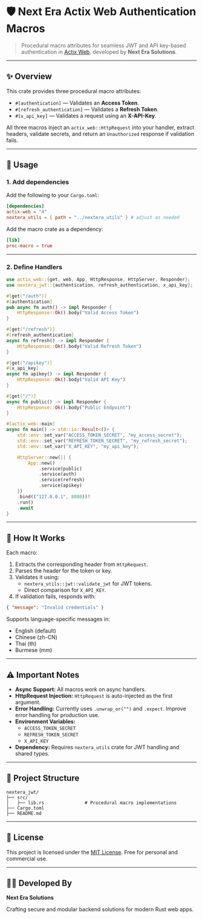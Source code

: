 # 🛡️ Next Era Actix Web Authentication Macros

> Procedural macro attributes for seamless JWT and API key-based authentication in [Actix Web](https://actix.rs/), developed by **Next Era Solutions**.

---

## ✨ Overview

This crate provides three procedural macro attributes:

- `#[authentication]` — Validates an **Access Token**.
- `#[refresh_authentication]` — Validates a **Refresh Token**.
- `#[x_api_key]` — Validates a request using an **X-API-Key**.

All three macros inject an `actix_web::HttpRequest` into your handler, extract headers, validate secrets, and return an `Unauthorized` response if validation fails.

---

## 🚀 Usage

### 1. Add dependencies

Add the following to your `Cargo.toml`:

```toml
[dependencies]
actix-web = "4"
nextera_utils = { path = "../nextera_utils" } # adjust as needed
```

Add the macro crate as a dependency:

```toml
[lib]
proc-macro = true
```

---

### 2. Define Handlers

```rust
use actix_web::{get, web, App, HttpResponse, HttpServer, Responder};
use nextera_jwt::{authentication, refresh_authentication, x_api_key};

#[get("/auth")]
#[authentication]
pub async fn auth() -> impl Responder {
    HttpResponse::Ok().body("Valid Access Token")
}

#[get("/refresh")]
#[refresh_authentication]
async fn refresh() -> impl Responder {
    HttpResponse::Ok().body("Valid Refresh Token")
}

#[get("/apikey")]
#[x_api_key]
async fn apikey() -> impl Responder {
    HttpResponse::Ok().body("Valid API Key")
}

#[get("/")]
async fn public() -> impl Responder {
    HttpResponse::Ok().body("Public Endpoint")
}

#[actix_web::main]
async fn main() -> std::io::Result<()> {
    std::env::set_var("ACCESS_TOKEN_SECRET", "my_access_secret");
    std::env::set_var("REFRESH_TOKEN_SECRET", "my_refresh_secret");
    std::env::set_var("X_API_KEY", "my_api_key");

    HttpServer::new(|| {
        App::new()
            .service(public)
            .service(auth)
            .service(refresh)
            .service(apikey)
    })
    .bind(("127.0.0.1", 8080))?
    .run()
    .await
}
```

---

## 🧠 How It Works

Each macro:

1. Extracts the corresponding header from `HttpRequest`.
2. Parses the header for the token or key.
3. Validates it using:
    - `nextera_utils::jwt::validate_jwt` for JWT tokens.
    - Direct comparison for `X_API_KEY`.
4. If validation fails, responds with:

```json
{ "message": "Invalid credentials" }
```

Supports language-specific messages in:
- English (default)
- Chinese (zh-CN)
- Thai (th)
- Burmese (mm)

---

## ⚠️ Important Notes

- **Async Support:** All macros work on async handlers.
- **HttpRequest Injection:** `HttpRequest` is auto-injected as the first argument.
- **Error Handling:** Currently uses `.unwrap_or("")` and `.expect`. Improve error handling for production use.
- **Environment Variables:**
    - `ACCESS_TOKEN_SECRET`
    - `REFRESH_TOKEN_SECRET`
    - `X_API_KEY`
- **Dependency:** Requires `nextera_utils` crate for JWT handling and shared types.

---

## 📂 Project Structure

```
nextera_jwt/
├── src/
│   ├── lib.rs               # Procedural macro implementations
├── Cargo.toml
├── README.md
```

---

## 📜 License

This project is licensed under the [MIT License](LICENSE). Free for personal and commercial use.

---

## 👨‍💻 Developed By

**Next Era Solutions**

Crafting secure and modular backend solutions for modern Rust web apps.